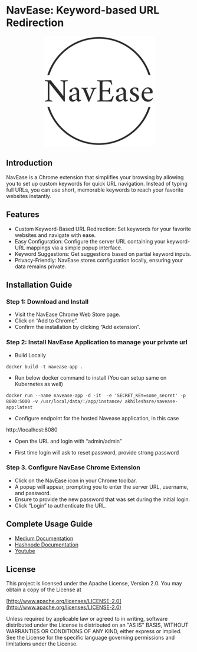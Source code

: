 # NavEase: Keyword-based URL Redirection

<p align="center">
  <img src="./app/static/images/logo-color.png" alt="Logo" width="300" height="300">
</p>

## Introduction
NavEase is a Chrome extension that simplifies your browsing by allowing you to set up custom keywords for quick URL navigation. Instead of typing full URLs, you can use short, memorable keywords to reach your favorite websites instantly.

## Features
- Custom Keyword-Based URL Redirection: Set keywords for your favorite websites and navigate with ease.
- Easy Configuration: Configure the server URL containing your keyword-URL mappings via a simple popup interface.
- Keyword Suggestions: Get suggestions based on partial keyword inputs.
- Privacy-Friendly: NavEase stores configuration locally, ensuring your data remains private.

## Installation Guide
### Step 1: Download and Install

- Visit the NavEase Chrome Web Store page.
- Click on “Add to Chrome”.
- Confirm the installation by clicking “Add extension”.

### Step 2: Install NavEase Application to manage your private url

- Build Locally
```
docker build -t navease-app .
```
- Run below docker command to install (You can setup same on Kubernetes as well)
```
docker run --name navease-app -d -it  -e 'SECRET_KEY=some_secret' -p 8080:5000 -v /usr/local/data/:/app/instance/ akhileshsre/navease-app:latest
```
- Configure endpoint for the hosted Navease application, in this case

http://localhost:8080

- Open the URL and login with “admin/admin”

- First time login will ask to reset password, provide strong password

### Step 3. Configure NavEase Chrome Extension

- Click on the NavEase icon in your Chrome toolbar.
- A popup will appear, prompting you to enter the server URL, username, and password.
- Ensure to provide the new password that was set during the initial login.
- Click “Login” to authenticate the URL.

## Complete Usage Guide

- [Medium Documentation](https://medium.com/@akhilesh0.id/welcome-to-navease-your-ultimate-chrome-extension-for-quick-url-navigation-e06ae21262b2)
- [Hashnode Documentation](https://navease.hashnode.dev/unlock-seamless-browsing-define-search-keys-for-instant-url-redirection-with-navease-chrome-extension)
- [Youtube](https://youtu.be/z_k4ilvMVB8)
## License

This project is licensed under the Apache License, Version 2.0. You may obtain a copy of the License at

[http://www.apache.org/licenses/LICENSE-2.0](http://www.apache.org/licenses/LICENSE-2.0)

Unless required by applicable law or agreed to in writing, software distributed under the License is distributed on an "AS IS" BASIS, WITHOUT WARRANTIES OR CONDITIONS OF ANY KIND, either express or implied. See the License for the specific language governing permissions and limitations under the License.
